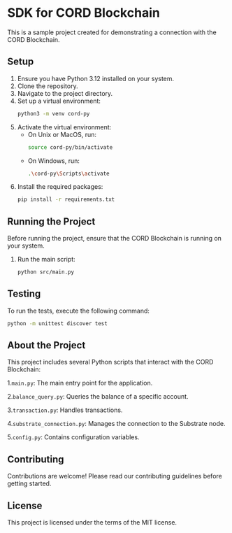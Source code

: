 # SDK for CORD Blockchain

This is a sample project created for demonstrating a connection with the CORD Blockchain.

## Setup

1. Ensure you have Python 3.12 installed on your system.
2. Clone the repository.
3. Navigate to the project directory.
4. Set up a virtual environment:
    ```sh
    python3 -m venv cord-py
    ```
5. Activate the virtual environment:
    - On Unix or MacOS, run:
        ```sh
        source cord-py/bin/activate
        ```
    - On Windows, run:
        ```sh
        .\cord-py\Scripts\activate
        ```
6. Install the required packages:
    ```sh
    pip install -r requirements.txt
    ```

## Running the Project

Before running the project, ensure that the CORD Blockchain is running on your system.

1. Run the main script:
    ```sh
    python src/main.py
    ```

## Testing

To run the tests, execute the following command:
```sh
python -m unittest discover test
  ```

## About the Project

This project includes several Python scripts that interact with the CORD Blockchain:

1.`main.py`: The main entry point for the application.

2.`balance_query.py`: Queries the balance of a specific account.

3.`transaction.py`: Handles transactions.

4.`substrate_connection.py`: Manages the connection to the Substrate node.

5.`config.py`: Contains configuration variables.
## Contributing
Contributions are welcome! Please read our contributing guidelines before getting started.

## License
This project is licensed under the terms of the MIT license.




